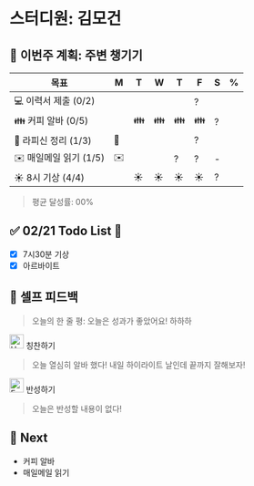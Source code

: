 # 스터디원: 김모건

## 🚀 이번주 계획: 주변 챙기기

| 목표                   | M   | T   | W   | T   | F   | S   | %   |
| ---------------------- | --- | --- | --- | --- | --- | --- | --- |
| 💻 이력서 제출 (0/2)   |     |     |     |     | ?   |     |     |
| 👪 커피 알바 (0/5)     |     | 👪  | 👪  | 👪  | 👪  | ?   |     |
| 📜 라피신 정리 (1/3)   | 📜  |     |     |     | ?   |     |     |
| ✉️ 매일메일 읽기 (1/5) | ✉️  |     |     | ?   | ?   | -   |     |
| ☀️ 8시 기상 (4/4)      |     | ☀️  | ☀️  | ☀️  | ☀️  | ?   |     |

> 평균 달성률: 00% <br>

## ✅ 02/21 Todo List 🌅

- [x] 7시30분 기상
- [x] 아르바이트

## 🎉 셀프 피드백

> 오늘의 한 줄 평: 오늘은 성과가 좋았어요! 하하하 <br>

<img src="https://raw.githubusercontent.com/Tarikul-Islam-Anik/Animated-Fluent-Emojis/master/Emojis/Smilies/Hugging%20Face.png" alt="Hugging Face" width="25" height="25"> 칭찬하기 </img>

> 오늘 열심히 알바 했다! 내일 하이라이트 날인데 끝까지 잘해보자! <br>

<img src="https://raw.githubusercontent.com/Tarikul-Islam-Anik/Animated-Fluent-Emojis/master/Emojis/Smilies/Face%20with%20Monocle.png" alt="Face with Monocle" width="25" height="25"> 반성하기</img>

> 오늘은 반성할 내용이 없다! <br>

## 🌱 Next

- 커피 알바
- 매일메일 읽기
